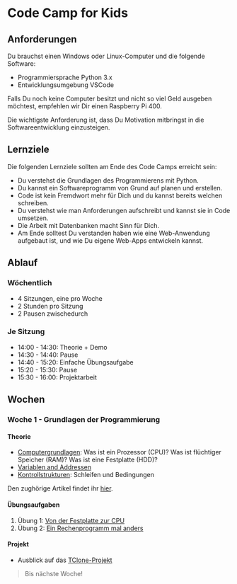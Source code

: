 # Code Camp for Kids

## Anforderungen

Du brauchst einen Windows oder Linux-Computer und die folgende Software:

* Programmiersprache Python 3.x 
* Entwicklungsumgebung VSCode

Falls Du noch keine Computer besitzt und nicht so viel Geld ausgeben möchtest, empfehlen wir Dir einen Raspberry Pi 400.

Die wichtigste Anforderung ist, dass Du Motivation mitbringst in die Softwareentwicklung einzusteigen.

## Lernziele

Die folgenden Lernziele sollten am Ende des Code Camps erreicht sein:

* Du verstehst die Grundlagen des Programmierens mit Python.
* Du kannst ein Softwareprogramm von Grund auf planen und erstellen.
* Code ist kein Fremdwort mehr für Dich und du kannst bereits welchen schreiben.
* Du verstehst wie man Anforderungen aufschreibt und kannst sie in Code umsetzen.
* Die Arbeit mit Datenbanken macht Sinn für Dich.
* Am Ende solltest Du verstanden haben wie eine Web-Anwendung aufgebaut ist, und wie Du eigene Web-Apps entwickeln kannst.

## Ablauf

### Wöchentlich
* 4 Sitzungen, eine pro Woche
* 2 Stunden pro Sitzung
* 2 Pausen zwischedurch

### Je Sitzung
* 14:00 - 14:30: Theorie + Demo
* 14:30 - 14:40: Pause
* 14:40 - 15:20: Einfache Übungsaufgabe
* 15:20 - 15:30: Pause
* 15:30 - 16:00: Projektarbeit

## Wochen
### Woche 1 - Grundlagen der Programmierung
#### Theorie
* [Computergrundlagen](./Wochen/1-ProgrammierGrundlagen/Artikel/WasistEinComputer.md): Was ist ein Prozessor (CPU)? Was ist flüchtiger Speicher (RAM)? Was ist eine Festplatte (HDD)?
* [Variablen and Addressen](./Wochen/1-ProgrammierGrundlagen/Artikel/WasistEinComputer.md)
* [Kontrollstrukturen](./Wochen/1-ProgrammierGrundlagen/Artikel/Kontrollstrukturen.md): Schleifen und Bedingungen

Den zughörige Artikel findet ihr [hier]().

#### Übungsaufgaben
1. Übung 1: [Von der Festplatte zur CPU](./Wochen/1-ProgrammierGrundlagen/Aufgaben/1-VonHDDzuCPU.md)
2. Übung 2: [Ein Rechenprogramm mal anders](./Wochen/1-ProgrammierGrundlagen/Aufgaben/2-RechenprogrammAnders.md)

#### Projekt
* Ausblick auf das [TClone-Projekt](./Wochen/1-ProgrammierGrundlagen/Projekt/Projekt.md)

> Bis nächste Woche!